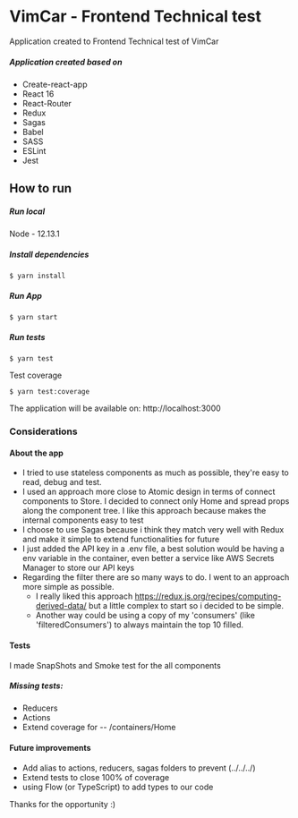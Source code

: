# VimCar - Frontend Technical test

Application created to Frontend Technical test of VimCar

##### Application created based on

- Create-react-app
- React 16
- React-Router
- Redux
- Sagas
- Babel
- SASS
- ESLint
- Jest

## How to run
##### Run local
Node - 12.13.1

##### Install dependencies
```
$ yarn install
```
##### Run App
```
$ yarn start
```
##### Run tests
```
$ yarn test
```
Test coverage
```
$ yarn test:coverage
```
The application will be available on: http://localhost:3000

### Considerations
#### About the app
- I tried to use stateless components as much as possible, they're easy to read, debug and test.
- I used an approach more close to Atomic design in terms of connect components to Store. I decided to connect only Home and spread props along the component tree. I like this approach because makes the internal components easy to test
- I choose to use Sagas because i think they match very well with Redux and make it simple to extend functionalities for future
- I just added the API key in a .env file, a best solution would be having a env variable in the container, even better a service like AWS Secrets Manager to store our API keys
- Regarding the filter there are so many ways to do. I went to an approach more simple as possible.
    - I really liked this approach https://redux.js.org/recipes/computing-derived-data/ but a little complex to start so i decided to be simple.
    - Another way could be using a copy of my 'consumers' (like 'filteredConsumers') to always maintain the top 10 filled.

#### Tests
I made SnapShots and Smoke test for the all components
##### Missing tests:
- Reducers
- Actions
- Extend coverage for
-- /containers/Home

#### Future improvements
- Add alias to actions, reducers, sagas folders to prevent (../../../)
- Extend tests to close 100% of coverage
- using Flow (or TypeScript) to add types to our code


Thanks for the opportunity :)

